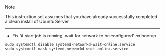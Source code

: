 > [!NOTE]
> This instruction set assumes that you have already successfully completed a clean install of Ubuntu Server
-----
* Fix 'A start job is running, wait for network to be configured' on bootup
```
sudo systemctl disable systemd-networkd-wait-online.service
sudo systemctl mask systemd-networkd-wait-online.service
```

